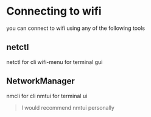 # Connecting to wifi
you can connect to wifi using any of the following tools

## netctl
netctl for cli
wifi-menu for terminal gui

## NetworkManager
nmcli for cli
nmtui for terminal ui

> I would recommend nmtui personally
